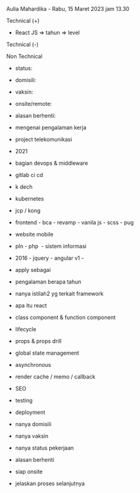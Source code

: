Aulia Mahardika - Rabu, 15 Maret 2023 jam 13.30  

  

Technical (+)  

- React JS => tahun => level  
    

Technical (-)  

  

Non Technical  

- status:   
    
- domisili:   
    
- vaksin:   
    
- onsite/remote:   
    
- alasan berhenti:   
    

  

  

- mengenai pengalaman kerja  
    

- project telekomunikasi  
    

- 2021  
    
- bagian devops & middleware  
    
- gitlab ci cd  
    
- k dech  
    
- kubernetes  
    
- jcp / kong  
    

- frontend - bca - revamp - vanila js - scss - pug  
    

- website mobile  
    

- pln - php  - sistem informasi  
    
- 2016 - jquery - angular v1 -   
    

- apply sebagai  
    
- pengalaman berapa tahun  
    
- nanya istilah2 yg terkait framework  
    

- apa itu react  
    
- class component & function component  
    
- lifecycle  
    
- props & props drill  
    
- global state management  
    
- asynchronous  
    
- render cache / memo / callback  
    
- SEO  
    
- testing  
    
- deployment  
    

- nanya domisili  
    
- nanya vaksin  
    
- nanya status pekerjaan  
    
- alasan berhenti  
    
- siap onsite  
    
- jelaskan proses selanjutnya